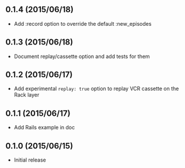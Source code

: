 ## 0.1.4 (2015/06/18)
- Add :record option to override the default :new_episodes

## 0.1.3 (2015/06/18)
- Document replay/cassette option and add tests for them

## 0.1.2 (2015/06/17)
- Add experimental `replay: true` option to replay VCR cassette on the Rack layer

## 0.1.1 (2015/06/17)
- Add Rails example in doc


## 0.1.0 (2015/06/15)
- Initial release


